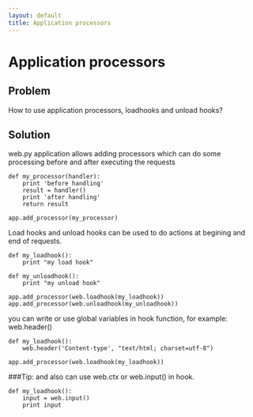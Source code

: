 ```yaml
---
layout: default
title: Application processors
---
```


# Application processors

##  Problem

How to use application processors, loadhooks and unload hooks?

## Solution

web.py application allows adding processors which can do some processing before and after executing the requests

    def my_processor(handler): 
        print 'before handling'
        result = handler() 
        print 'after handling'
        return result

    app.add_processor(my_processor)

Load hooks and unload hooks can be used to do actions at begining and end of requests.

    def my_loadhook():
        print "my load hook"

    def my_unloadhook():
        print "my unload hook"

    app.add_processor(web.loadhook(my_loadhook))
    app.add_processor(web.unloadhook(my_unloadhook))

you can write or use global variables in hook function, for example: web.header()

    def my_loadhook():
        web.header('Content-type', "text/html; charset=utf-8")

    app.add_processor(web.loadhook(my_loadhook))

###Tip: and also can use web.ctx or web.input() in hook.

    def my_loadhook():
        input = web.input()
        print input